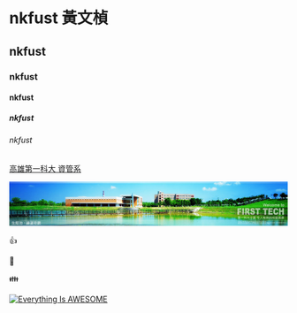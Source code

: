# nkfust 黃文楨
## nkfust
### nkfust
#### nkfust
##### nkfust
###### nkfust

[高雄第一科大 資管系](http://www.mis.nkfust.edu.tw)

![](nkfust.jpg "第一科大")

:+1:

:runner:

:family:

[![Everything Is AWESOME](https://img.youtube.com/vi/StTqXEQ2l-Y/0.jpg)](https://www.youtube.com/watch?v=StTqXEQ2l-Y "Everything Is AWESOME")